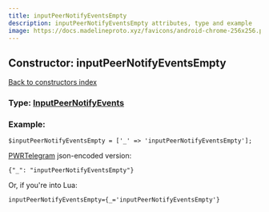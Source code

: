 ```yaml
---
title: inputPeerNotifyEventsEmpty
description: inputPeerNotifyEventsEmpty attributes, type and example
image: https://docs.madelineproto.xyz/favicons/android-chrome-256x256.png
---
```

## Constructor: inputPeerNotifyEventsEmpty  
[Back to constructors index](index.md)






### Type: [InputPeerNotifyEvents](../types/InputPeerNotifyEvents.md)


### Example:

```
$inputPeerNotifyEventsEmpty = ['_' => 'inputPeerNotifyEventsEmpty'];
```  

[PWRTelegram](https://pwrtelegram.xyz) json-encoded version:

```
{"_": "inputPeerNotifyEventsEmpty"}
```


Or, if you're into Lua:  


```
inputPeerNotifyEventsEmpty={_='inputPeerNotifyEventsEmpty'}

```


